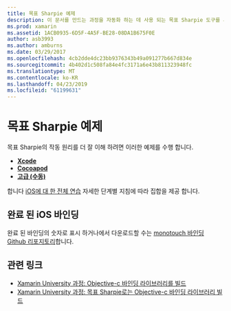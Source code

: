 ```yaml
---
title: 목표 Sharpie 예제
description: 이 문서를 만드는 과정을 자동화 하는 데 사용 되는 목표 Sharpie 도구를 사용 하는 방법에 설명 하는 다양 한 지침에 연결 C# Objective-c 코드에 대 한 바인딩을 합니다.
ms.prod: xamarin
ms.assetid: 1ACB0935-6D5F-4A5F-BE28-08DA1B675F0E
author: asb3993
ms.author: amburns
ms.date: 03/29/2017
ms.openlocfilehash: 4cb2dde4dc23bb9376343b49a091277b667d834e
ms.sourcegitcommit: 4b402d1c508fa84e4fc3171a6e43b811323948fc
ms.translationtype: MT
ms.contentlocale: ko-KR
ms.lasthandoff: 04/23/2019
ms.locfileid: "61199631"
---
```

# <a name="objective-sharpie-examples"></a>목표 Sharpie 예제

목표 Sharpie의 작동 원리를 더 잘 이해 하려면 이러한 예제를 수행 합니다.

- [**Xcode**](xcode.md)
- [**Cocoapod**](cocoapod.md)
- [**고급 (수동)**](advanced.md)

합니다 [iOS에 대 한 전체 연습](~/ios/platform/binding-objective-c/walkthrough.md) 자세한 단계별 지침에 따라 집합을 제공 합니다.

## <a name="completed-ios-bindings"></a>완료 된 iOS 바인딩

완료 된 바인딩의 숫자로 표시 하거나에서 다운로드할 수는 [monotouch 바인딩 Github 리포지토리](https://github.com/mono/monotouch-bindings/)합니다.

## <a name="related-links"></a>관련 링크

- [Xamarin University 과정: Objective-c 바인딩 라이브러리를 빌드](https://university.xamarin.com/classes/track/all#building-an-objective-c-bindings-library)
- [Xamarin University 과정: 목표 Sharpie로는 Objective-c 바인딩 라이브러리 빌드](https://university.xamarin.com/classes/track/all#build-an-objective-c-bindings-library-with-objective-sharpie)